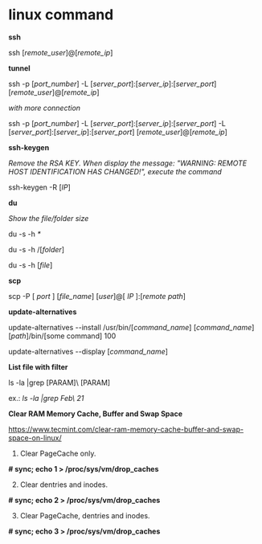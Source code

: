 # linux command

**ssh**

  ssh [_remote_user_]@[_remote_ip_]

**tunnel**

  ssh -p [_port_number_] -L [_server_port_]:[_server_ip_]:[_server_port_] [_remote_user_]@[_remote_ip_]

  *with more connection*
  
  ssh -p [_port_number_] -L [_server_port_]:[_server_ip_]:[_server_port_] -L [_server_port_]:[_server_ip_]:[_server_port_] [_remote_user_]@[_remote_ip_]
  
**ssh-keygen**

*Remove the RSA KEY. When display the message: "WARNING: REMOTE HOST IDENTIFICATION HAS CHANGED!", execute the command*

  ssh-keygen -R [_IP_]
  
**du**

*Show the file/folder size*

  du -s -h _*_
  
  du -s -h /[_folder_]
  
  du -s -h [_file_]

**scp**

  scp -P [ _port_ ] [_file_name_] [_user_]@[ _IP_ ]:[_remote path_]
  
**update-alternatives**

  update-alternatives --install /usr/bin/[_command_name_] [_command_name_] [_path_]/bin/[some command] 100
  
  update-alternatives --display [_command_name_]

**List file with filter**

ls -la |grep [PARAM]\ [PARAM]

ex.: _ls -la |grep Feb\ 21_

**Clear RAM Memory Cache, Buffer and Swap Space**

https://www.tecmint.com/clear-ram-memory-cache-buffer-and-swap-space-on-linux/

1. Clear PageCache only.

  **# sync; echo 1 > /proc/sys/vm/drop_caches**
  
2. Clear dentries and inodes.

  **# sync; echo 2 > /proc/sys/vm/drop_caches**
  
3. Clear PageCache, dentries and inodes.

  **# sync; echo 3 > /proc/sys/vm/drop_caches**
